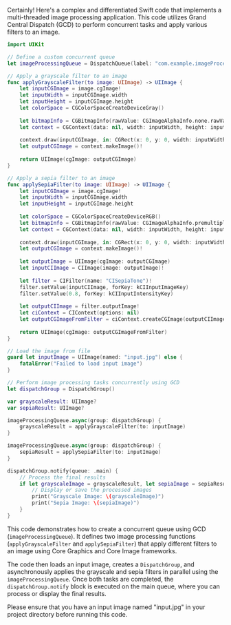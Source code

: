Certainly! Here's a complex and differentiated Swift code that implements a multi-threaded image processing application. This code utilizes Grand Central Dispatch (GCD) to perform concurrent tasks and apply various filters to an image.

```swift
import UIKit

// Define a custom concurrent queue
let imageProcessingQueue = DispatchQueue(label: "com.example.imageProcessing", attributes: .concurrent)

// Apply a grayscale filter to an image
func applyGrayscaleFilter(to image: UIImage) -> UIImage {
    let inputCGImage = image.cgImage!
    let inputWidth = inputCGImage.width
    let inputHeight = inputCGImage.height
    let colorSpace = CGColorSpaceCreateDeviceGray()
    
    let bitmapInfo = CGBitmapInfo(rawValue: CGImageAlphaInfo.none.rawValue)
    let context = CGContext(data: nil, width: inputWidth, height: inputHeight, bitsPerComponent: 8, bytesPerRow: 0, space: colorSpace, bitmapInfo: bitmapInfo.rawValue)!
    
    context.draw(inputCGImage, in: CGRect(x: 0, y: 0, width: inputWidth, height: inputHeight))
    let outputCGImage = context.makeImage()!
    
    return UIImage(cgImage: outputCGImage)
}

// Apply a sepia filter to an image
func applySepiaFilter(to image: UIImage) -> UIImage {
    let inputCGImage = image.cgImage!
    let inputWidth = inputCGImage.width
    let inputHeight = inputCGImage.height
    
    let colorSpace = CGColorSpaceCreateDeviceRGB()
    let bitmapInfo = CGBitmapInfo(rawValue: CGImageAlphaInfo.premultipliedLast.rawValue)
    let context = CGContext(data: nil, width: inputWidth, height: inputHeight, bitsPerComponent: 8, bytesPerRow: 0, space: colorSpace, bitmapInfo: bitmapInfo.rawValue)!
    
    context.draw(inputCGImage, in: CGRect(x: 0, y: 0, width: inputWidth, height: inputHeight))
    let outputCGImage = context.makeImage()!
    
    let outputImage = UIImage(cgImage: outputCGImage)
    let inputCIImage = CIImage(image: outputImage)!
    
    let filter = CIFilter(name: "CISepiaTone")!
    filter.setValue(inputCIImage, forKey: kCIInputImageKey)
    filter.setValue(0.8, forKey: kCIInputIntensityKey)
    
    let outputCIImage = filter.outputImage!
    let ciContext = CIContext(options: nil)
    let outputCGImageFromFilter = ciContext.createCGImage(outputCIImage, from: outputCIImage.extent)!
    
    return UIImage(cgImage: outputCGImageFromFilter)
}

// Load the image from file
guard let inputImage = UIImage(named: "input.jpg") else {
    fatalError("Failed to load input image")
}

// Perform image processing tasks concurrently using GCD
let dispatchGroup = DispatchGroup()

var grayscaleResult: UIImage?
var sepiaResult: UIImage?

imageProcessingQueue.async(group: dispatchGroup) {
    grayscaleResult = applyGrayscaleFilter(to: inputImage)
}

imageProcessingQueue.async(group: dispatchGroup) {
    sepiaResult = applySepiaFilter(to: inputImage)
}

dispatchGroup.notify(queue: .main) {
    // Process the final results
    if let grayscaleImage = grayscaleResult, let sepiaImage = sepiaResult {
        // Display or save the processed images
        print("Grayscale Image: \(grayscaleImage)")
        print("Sepia Image: \(sepiaImage)")
    }
}
```

This code demonstrates how to create a concurrent queue using GCD (`imageProcessingQueue`). It defines two image processing functions (`applyGrayscaleFilter` and `applySepiaFilter`) that apply different filters to an image using Core Graphics and Core Image frameworks. 

The code then loads an input image, creates a `DispatchGroup`, and asynchronously applies the grayscale and sepia filters in parallel using the `imageProcessingQueue`. Once both tasks are completed, the `dispatchGroup.notify` block is executed on the main queue, where you can process or display the final results.

Please ensure that you have an input image named "input.jpg" in your project directory before running this code.
